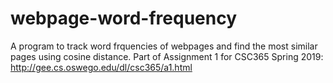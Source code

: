 # webpage-word-frequency
A program to track word frquencies of webpages and find the most similar pages using cosine distance. 
Part of Assignment 1 for CSC365 Spring 2019: http://gee.cs.oswego.edu/dl/csc365/a1.html
